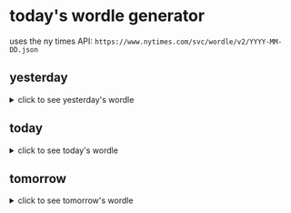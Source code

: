 # today's wordle generator

uses the ny times API: `https://www.nytimes.com/svc/wordle/v2/YYYY-MM-DD.json`

## yesterday

<details>
    <summary>click to see yesterday's wordle</summary>

    ensue

</details>

## today

<details>
    <summary>click to see today's wordle</summary>

    anvil

</details>

## tomorrow

<details>
    <summary>click to see tomorrow's wordle</summary>

    macaw

</details>
